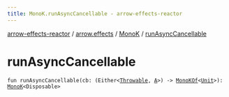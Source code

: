 ```yaml
---
title: MonoK.runAsyncCancellable - arrow-effects-reactor
---
```


[arrow-effects-reactor](../../index.html) / [arrow.effects](../index.html) / [MonoK](index.html) / [runAsyncCancellable](./run-async-cancellable.html)

# runAsyncCancellable

`fun runAsyncCancellable(cb: (Either<`[`Throwable`](https://kotlinlang.org/api/latest/jvm/stdlib/kotlin/-throwable/index.html)`, `[`A`](index.html#A)`>) -> `[`MonoKOf`](../-mono-k-of.html)`<`[`Unit`](https://kotlinlang.org/api/latest/jvm/stdlib/kotlin/-unit/index.html)`>): `[`MonoK`](index.html)`<Disposable>`